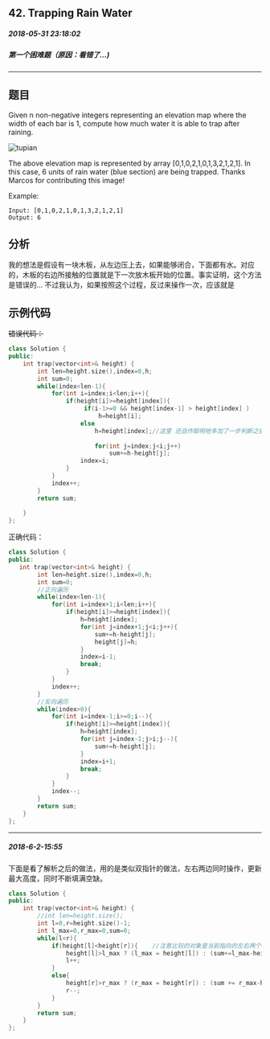 ## 42. Trapping Rain Water
##### 2018-05-31 23:18:02
##### 第一个困难题（原因：看错了...)
***
## 题目
Given n non-negative integers representing an elevation map where the width of each bar is 1, compute how much water it is able to trap after raining.

![tupian](http://www.leetcode.com/static/images/problemset/rainwatertrap.png)

The above elevation map is represented by array [0,1,0,2,1,0,1,3,2,1,2,1]. In this case, 6 units of rain water (blue section) are being trapped. Thanks Marcos for contributing this image!

Example:
```
Input: [0,1,0,2,1,0,1,3,2,1,2,1]
Output: 6
```
## 分析
我的想法是假设有一块木板，从左边压上去，如果能够闭合，下面都有水。对应的，木板的右边所接触的位置就是下一次放木板开始的位置。事实证明，这个方法是错误的...
不过我认为，如果按照这个过程，反过来操作一次，应该就是
## 示例代码
~~错误代码：~~
```cpp
class Solution {
public:
    int trap(vector<int>& height) {
        int len=height.size(),index=0,h;
        int sum=0; 
        while(index<len-1){
            for(int i=index;i<len;i++){
                if(height[i]>=height[index]){
                     if(i-1>=0 && height[index-1] > height[index] )
                         h=height[i];
                    else
                        h=height[index];//这里 还自作聪明地多加了一步判断之前高度的过程
                    
                        for(int j=index;j<i;j++)
                            sum+=h-height[j];
                    index=i;
                }
            }
            index++;
        }
        return sum;
        
    }
};
```
正确代码：
```cpp
class Solution {
public:
   int trap(vector<int>& height) {
        int len=height.size(),index=0,h;
        int sum=0; 
        //正向遍历
        while(index<len-1){
            for(int i=index+1;i<len;i++){
                if(height[i]>=height[index]){
                	h=height[index];
                    for(int j=index+1;j<i;j++){
                    	sum+=h-height[j];
                    	height[j]=h;
                    }
                    index=i-1;
                    break; 
                } 
            }
            index++;
        }
        //反向遍历
        while(index>0){
        	for(int i=index-1;i>=0;i--){
				if(height[i]>=height[index]){
					h=height[index];
					for(int j=index-1;j>i;j--){
						sum+=h-height[j];
					}
					index=i+1;
					break;
				}
			}
			index--; 
		}
        return sum;
    }
};
```
*** 
##### 2018-6-2-15:55
下面是看了解析之后的做法，用的是类似双指针的做法，左右两边同时操作，更新最大高度，同时不断填满空缺。
```cpp
class Solution {
public:
    int trap(vector<int>& height) {
        //int len=height.size();
		int l=0,r=height.size()-1;
		int l_max=0,r_max=0,sum=0;
		while(l<r){
			if(height[l]<height[r]){    //注意比较的对象是当前指向的左右两个值
				height[l]>l_max	? (l_max = height[l]) : (sum+=l_max-height[l]);
				l++;
			}
			else{
				height[r]>r_max ? (r_max = height[r]) : (sum += r_max-height[r]);
				r--;
			}
		}
		return sum; 
    }
};
```
